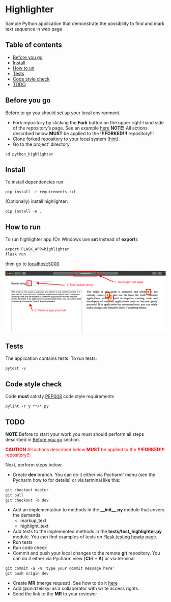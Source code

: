 Highlighter
===

Sample Python application that demonstrate the possibility to find and mark text sequence in web page

## Table of contents

- [Before you go](#before-you-go)
- [Install](#install)
- [How to un](#how-to-run)
- [Tests](#tests)
- [Code style check](#code-style-check)
- [TODO](#todo)

## Before you go

Before to go you should set up your local environment.

- Fork repository by clicking the **Fork** button on the upper right-hand side of the repository’s page. See an example [here](https://help.github.com/en/articles/fork-a-repo#fork-an-example-repository) **NOTE!** All actions described below **MUST** be applied to the **!!!FORKED!!!** repository!!!
- Clone forked repository to your local system ([hint](https://help.github.com/en/articles/fork-a-repo#step-2-create-a-local-clone-of-your-fork)).
- Go to the project' directory

```buildoutcfg
cd python_highlighter
```


## Install

To install dependencies run:

```buildoutcfg
pip install -r requirements.txt
```

(Optionally) install highlighter:

```buildoutcfg
pip install -e .
```

## How to run

To run highlighter app (On Windows use **set** instead of **export**):
```buildoutcfg
export FLASK_APP=highlighter
flask run
```

then go to [localhost:5000](localhost:5000)

![image](example.png)

## Tests
The application contains tests. To run tests:
```buildoutcfg
pytest -v
```

## Code style check
Code **must** satisfy [PEP008](https://www.python.org/dev/peps/pep-0008/) code style requirements

```buildoutcfg
pylint -r y **/*.py
```
## TODO

**NOTE**
Before to start your work you must should perform all steps described in [Before you go](#before-you-go) section.

<span style="color:red">**CAUTION** All actions described below **MUST** be applied to the **!!!FORKED!!!** repository!!!</span>

Next, perform steps below:

 - Create **dev** branch. You can do it either via Pycharm' menu (see the Pycharm how to for details) or via terminal like this:
 ```buildoutcfg
 git checkout master
 git pull
 git checkout -b dev
```
 - Add an implementation to methods in the **\_\_init__.py** module that covers the demands
    - markup_text
    - highlight_text
 - Add tests to the implemented methods in the **tests/test_highlighter.py** module. You can find examples of tests on [Flask testing howto](http://flask.pocoo.org/docs/1.0/testing/) page.
 - Run tests
 - Run code check
 - Commit and push your local changes to the remote **git** repository. You can do it either via Pycharm view (**Ctrl + K**) or via terminal 
 ```buildoutcfg
git commit -a -m 'type your commit message here'
git push origin dev
```
 - Create **MR** (merge request). See how to do it [here](https://docs.gitlab.com/ee/gitlab-basics/add-merge-request.html)
 - Add @onidzelskyi as a collaborator with write access rights.
 - Send the link to the **MR** to your reviewer
 
